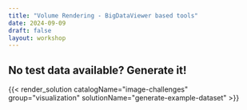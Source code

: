 ```yaml
---
title: "Volume Rendering - BigDataViewer based tools"
date: 2024-09-09
draft: false
layout: workshop
---
```



## No test data available? Generate it!

{{< render_solution catalogName="image-challenges" group="visualization" solutionName="generate-example-dataset" >}}
